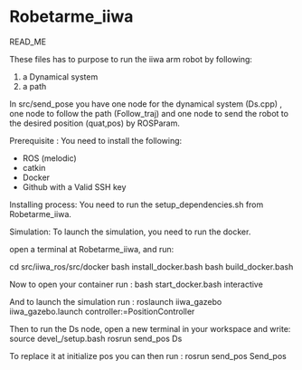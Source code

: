 # Robetarme_iiwa
READ_ME

These files has to purpose to run the iiwa arm robot by following:
1) a Dynamical system
2) a path 

In src/send_pose you have one node for the dynamical system (Ds.cpp) , one node to follow the path (Follow_traj) and one node to send the robot to the desired position (quat,pos) by ROSParam. 


Prerequisite :
You need to install the following:

- ROS (melodic)
- catkin
- Docker
- Github with a Valid SSH key


Installing process: 
You need to run the setup_dependencies.sh from Robetarme_iiwa.


Simulation:
To launch the simulation, you need to run the docker.

open a terminal at Robetarme_iiwa, and run:

cd src/iiwa_ros/src/docker
bash install_docker.bash
bash build_docker.bash

Now to open your container run :
bash start_docker.bash interactive

And to launch the simulation run :
roslaunch iiwa_gazebo iiwa_gazebo.launch controller:=PositionController

Then to run the Ds node, open a new terminal in your workspace and write:
source devel_/setup.bash
rosrun send_pos Ds

To replace it at initialize pos you can then run :
rosrun send_pos Send_pos
